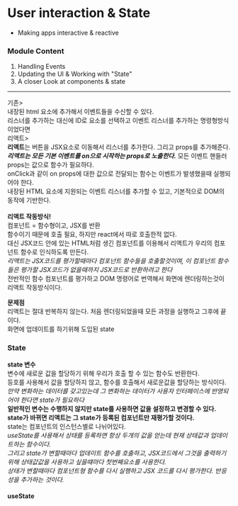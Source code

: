 # User interaction & State
- Making apps interactive & reactive

### Module Content
1. Handling Events
2. Updating the UI & Working with "State"
3. A closer Look at components & state
---------------------------------------------
기존> <br> 
내장된 html 요소에 추가해서 이벤트들을 수신할 수 있다.<br>
리스너를 추가하는 대신에 ID로 요소를 선택하고 이벤트 리스너를 추가하는 명령형방식이었다면<br>
리액트> <br>
**리액트**는 버튼을 JSX요소로 이동해서 리스너를 추가한다. 그리고 props를 추가해준다. <br>
***리액트는 모든 기본 이벤트를 on으로 시작하는 props로 노출한다.***
모든 이벤트 핸들러 props는 값으로 함수가 필요하다. <br>
onClick과 같이 on props에 대한 값으로 전달되는 함수는 이벤트가 발생했을때 실행되어야 한다. <br>
내장된 HTML 요소에 지원되는 이벤트 리스너를 추가할 수 있고, 기본적으로 DOM의 동작에 기반한다.<br>
<br>
**리액트 작동방식!**<Br> 
컴포넌트 = 함수형이고, JSX를 반환<br>
함수이기 때문에 호출 필요, 하지만 react에서 따로 호출한적 없다. <br>
대신 JSX코드 안에 있는 HTML처럼 생긴 컴포넌트를 이용해서 리액트가 우리의 컴포넌트 함수로 인식하도록 만든다. <br>
_리액트는 JSX코드를 평가할때마다 컴포넌트 함수들을 호출할것이며, 이 컴포넌트 함수들은 평가할 JSX코드가 없을때까지 JSX코드로 반환하려고 한다_<br>
전반적인 함수 컴포넌트를 평가하고 DOM 명령어로 번역해서 화면에 렌더링하는것이 리액트 작동방식이다.<br>

**문제점**<br>
리액트는 절대 반복하지 않는다. 처음 렌더링되었을때 모든 과정을 실행하고 그후에 끝이다.<br>
화면에 업데이트를 하기위해 도입된 state 

### State 
**state 변수**<br>
변수에 새로운 값을 할당하기 위해 우리가 호출 할 수 있는 함수도 반환한다.<br>
등호를 사용해서 값을 할당하지 않고, 함수를 호출해서 새로운값을 할당하는 방식이다.<br>
_만약 변화하는 데이터를 갖고있는데 그 변화하는 데이터가 사용자 인터페이스에 반영되어야 한다면 state가 필요하다_<br>
**일반적인 변수는 수행하지 않지만 state를 사용하면 값을 설정하고 변경할 수 있다. <br>
state가 바뀌면 리액트는 그 state가 등록된 컴포넌트만 재평가할 것이다.**<br>
state는 컴포넌트의 인스턴스별로 나뉘어있다.<br>
_useState를 사용해서 상태를 등록하면 항상 두개의 값을 얻는데 현재 상태값과 업데이트하는 함수이다.<br>
그리고 state가 변할때마다 업데이트 함수를 호출하고, JSX코드에서 그것을 출력하기 위해 상태값값을 사용하고 싶을떄마다 첫번째요소를 사용한다.<br>
상태가 변할때마다 컴포넌트형 함수를 다시 실행하고 JSX 코드를 다시 평가한다. 반응성을 추가하는 것이다._



#### useState


